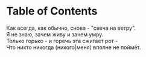 
# Table of Contents



<div class="preview" id="org52fdb7c">
<p>

</p>

</div>

<p class="verse">
Как всегда, как обычно, снова - "свеча на ветру".<br>
Я не знаю, зачем живу и зачем умру.<br>
Только горько - и горечь эта сжигает рот -<br>
Что никто никогда (никого|меня) вполне не поймёт.<br>
</p>

